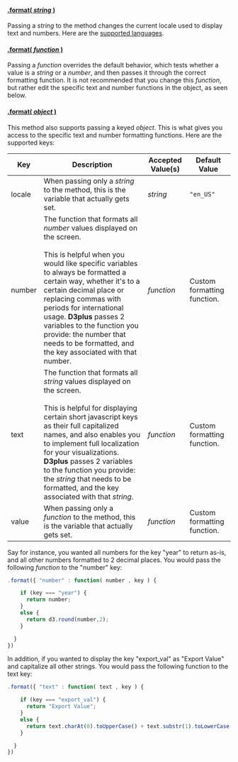 #### <a name="string" href="#string">.format( *string* )</a>

Passing a *string* to the method changes the current locale used to display text and numbers. Here are the [supported languages](Localization).

#### <a name="function" href="#function">.format( *function* )</a>

Passing a *function* overrides the default behavior, which tests whether a value is a *string* or a *number*, and then passes it through the correct formatting function. It is not recommended that you change this *function*, but rather edit the specific text and number functions in the object, as seen below.

#### <a name="object" href="#object">.format( *object* )</a>

This method also supports passing a keyed *object*. This is what gives you access to the specific text and number formatting functions. Here are the supported keys:

| Key | Description | Accepted Value(s) | Default Value |
|---|---|---|---|
| locale | When passing only a *string* to the method, this is the variable that actually gets set. | *string* | ```"en_US"``` |
| number | The function that formats all *number* values displayed on the screen. <br><br> This is helpful when you would like specific variables to always be formatted a certain way, whether it's to a certain decimal place or replacing commas with periods for international usage. **D3plus** passes 2 variables to the function you provide: the number that needs to be formatted, and the key associated with that number. | *function* | Custom formatting function. |
| text | The function that formats all *string* values displayed on the screen. <br><br> This is helpful for displaying certain short javascript keys as their full capitalized names, and also enables you to implement full localization for your visualizations. **D3plus** passes 2 variables to the function you provide: the *string* that needs to be formatted, and the key associated with that *string*. | *function* | Custom formatting function. |
| value | When passing only a *function* to the method, this is the variable that actually gets set. | *function* | Custom formatting function. |

Say for instance, you wanted all numbers for the key "year" to return as-is, and all other numbers formatted to 2 decimal places. You would pass the following *function* to the "number" key:

```js
.format({ "number" : function( number , key ) {

    if (key === "year") {
      return number;
    }
    else {
      return d3.round(number,2);
    }

  }
})
```

In addition, if you wanted to display the key "export_val" as "Export Value" and capitalize all other strings. You would pass the following function to the text key:

```js
.format({ "text" : function( text , key ) {

    if (key === "export_val") {
      return "Export Value";
    }
    else {
      return text.charAt(0).toUpperCase() + text.substr(1).toLowerCase();
    }

  }
})
```
